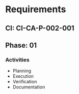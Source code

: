 # Requirements

## CI: CI-CA-P-002-001
## Phase: 01

### Activities
- Planning
- Execution
- Verification
- Documentation
